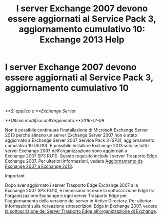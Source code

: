 ﻿---
title: 'I server Exchange 2007 devono essere aggiornati al Service Pack 3, aggiornamento cumulativo 10: Exchange 2013 Help'
TOCTitle: I server Exchange 2007 devono essere aggiornati al Service Pack 3, aggiornamento cumulativo 10
ms:assetid: b8028a00-c451-412e-86f2-1669f6eee8fc
ms:mtpsurl: https://technet.microsoft.com/it-it/library/ms.exch.setupreadiness.e15e12coexistenceminversionrequirement(v=EXCHG.150)
ms:contentKeyID: 50481504
ms.date: 05/22/2018
mtps_version: v=EXCHG.150
ms.translationtype: MT
---

# I server Exchange 2007 devono essere aggiornati al Service Pack 3, aggiornamento cumulativo 10

 

_**Si applica a:**Exchange Server_

_**Ultima modifica dell'argomento:**2016-12-09_

Non è possibile continuare l'installazione di Microsoft Exchange Server 2013 perché almeno un server Exchange Server 2007 non è stato aggiornato a Exchange Server 2007 Service Pack 3 (SP3), aggiornamento cumulativo 10 (RU10). È possibile installare Exchange 2013 solo se tutti i server Exchange 2007 dell'organizzazione sono aggiornati a Exchange 2007 SP3 RU10. Questo requisito include i server Trasporto Edge Exchange 2007. Per ulteriori informazioni, vedere [Aggiornamento da Exchange 2007 a Exchange 2013](upgrade-from-exchange-2007-to-exchange-2013-exchange-2013-help.md).


> [!IMPORTANT]
> Dopo aver aggiornato i server Trasporto Edge Exchange&nbsp;2007 alla Exchange&nbsp;2007 SP3 RU10, è necessario ricreare la sottoscrizione Edge tra l'organizzazione Exchange e ogni server Trasporto Edge per l'aggiornamento della versione del server in Active Directory. Per ulteriori informazioni sulla ricreazione sottoscrizioni Edge in Exchange&nbsp;2007, vedere <A href="https://go.microsoft.com/fwlink/?linkid=282699">la sottoscrizione del Server Trasporto Edge all'organizzazione di Exchange</A>.


